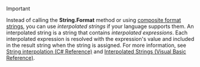 
> [!IMPORTANT] 
> Instead of calling the **String.Format** method or using [composite format strings](/dotnet/standard/base-types/composite-formatting), you can use *interpolated strings* if your language supports them. An interpolated string is a string that contains *interpolated expressions*. Each interpolated expression is resolved with the expression's value and included in the result string when the string is assigned. For more information, see [String interpolation (C# Reference)](/dotnet/csharp/language-reference/tokens/interpolated) and [Interpolated Strings (Visual Basic Reference)](/dotnet/visual-basic/programming-guide/language-features/strings/interpolated-strings). 
